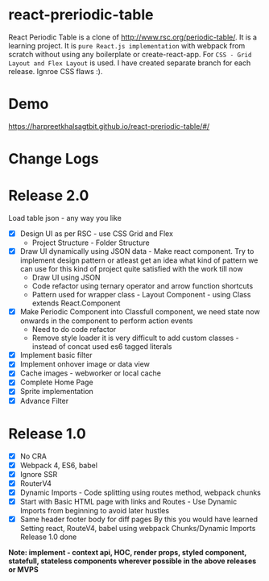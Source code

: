 # react-preriodic-table
React Periodic Table is a clone of http://www.rsc.org/periodic-table/. It is a learning project. It is `pure React.js implementation` with webpack from scratch without using any boilerplate or create-react-app. For `CSS - Grid Layout and Flex Layout` is used. I have created separate branch for each release. Ignroe CSS flaws :).


# Demo
https://harpreetkhalsagtbit.github.io/react-preriodic-table/#/

# Change Logs

# Release 2.0
Load table json - any way you like 
- [X] Design UI as per RSC - use CSS Grid and Flex
     - Project Structure - Folder Structure 
- [X] Draw UI dynamically using JSON data - Make react component. Try to implement design pattern or atleast get an idea what kind of pattern we can use for this kind of project quite satisfied with the work till now
     - Draw UI using JSON 
     -  Code refactor using ternary operator and arrow function shortcuts 
     -  Pattern used  for wrapper class  - Layout Component - using Class extends React.Component 
- [X] Make Periodic  Component into Classfull component, we need state now onwards in the component to perform action events 
     -  Need to do code refactor
     -  Remove style loader it is very difficult to add custom classes - instead of concat used es6 tagged literals
- [X] Implement basic filter
- [X] Implement onhover image or data view 
- [X] Cache images - webworker or local cache
- [X] Complete Home Page 
- [X] Sprite implementation 
- [X] Advance Filter 

# Release 1.0
- [X] No CRA 
- [X] Webpack 4, ES6, babel 
- [X] Ignore SSR 
- [X] RouterV4 
- [X] Dynamic Imports - Code splitting using routes method, webpack chunks
- [X] Start with Basic HTML page with links and Routes - Use Dynamic Imports from beginning to avoid later hustles
- [X] Same header footer body for diff pages
By this you would have learned Setting react, RouteV4, babel using webpack
Chunks/Dynamic Imports
Release 1.0 done

**Note: implement - context api, HOC, render props, styled component, statefull, stateless components wherever possible in the above releases or MVPS**

